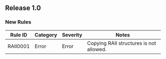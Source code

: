 ﻿## Release 1.0

### New Rules

Rule ID | Category | Severity | Notes
--------|----------|----------|--------------------
RAII0001 | Error    | Error    | Copying RAII structures is not allowed. 
